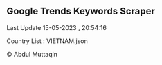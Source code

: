 

## Google Trends Keywords Scraper 
 
Last Update 15-05-2023 , 20:54:16

Country List :
VIETNAM.json



© Abdul Muttaqin 

